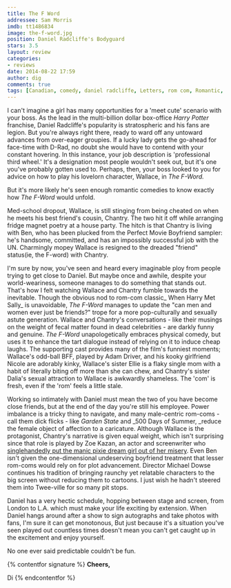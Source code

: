 ```yaml
---
title: The F Word
addressee: Sam Morris
imdb: tt1486834
image: the-f-word.jpg
position: Daniel Radcliffe's Bodyguard
stars: 3.5
layout: review 
categories: 
- reviews
date: 2014-08-22 17:59
author: dig
comments: true
tags: [Canadian, comedy, daniel radcliffe, Letters, rom com, Romantic, Romantic Comedy, Zoe Kazan]
---
```


I can't imagine a girl has many opportunities for a 'meet cute' scenario with your boss. As the lead in the multi-billion dollar box-office _Harry Potter_ franchise, Daniel Radcliffe's popularity is stratospheric and his fans are legion. But you're always right there, ready to ward off any untoward advances from over-eager groupies. If a lucky lady gets the go-ahead for face-time with D-Rad, no doubt she would have to contend with your constant hovering. In this instance, your job description is 'professional third wheel.' It's a designation most people wouldn't seek out, but it's one you've probably gotten used to. Perhaps, then, your boss looked to you for advice on how to play his lovelorn character, Wallace, in _The F-Word._

But it's more likely he's seen enough romantic comedies to know exactly how _The F-Word_ would unfold.

Med-school dropout, Wallace, is still stinging from being cheated on when he meets his best friend's cousin, Chantry. The two hit it off while arranging fridge magnet poetry at a house party. The hitch is that Chantry is living with Ben, who has been plucked from the Perfect Movie Boyfriend sampler: he's handsome, committed, and has an impossibly successful job with the UN. Charmingly mopey Wallace is resigned to the dreaded "friend" status(ie, the F-word) with Chantry. 

I'm sure by now, you've seen and heard every imaginable ploy from people trying to get close to Daniel. But maybe once and awhile, despite your world-weariness, someone manages to do something that stands out. That's how I felt watching Wallace and Chantry fumble towards the inevitable. Though the obvious nod to rom-com classic_ When Harry Met Sally_ is unavoidable, _The F-Word_ manages to update the "can men and women ever just be friends?" trope for a more pop-culturally and sexually astute generation. Wallace and Chantry's conversations - like their musings on the weight of fecal matter found in dead celebrities - are darkly funny and genuine. _The F-Word_ unapologetically embraces physical comedy, but uses it to enhance the tart dialogue instead of relying on it to induce cheap laughs. The supporting cast provides many of the film's funniest moments; Wallace's odd-ball BFF, played by Adam Driver, and his kooky girlfriend Nicole are adorably kinky, Wallace's sister Ellie is a flaky single mom with a habit of literally biting off more than she can chew, and Chantry's sister Dalia's sexual attraction to Wallace is awkwardly shameless. The 'com' is fresh, even if the 'rom' feels a little stale. 

Working so intimately with Daniel must mean the two of you have become close friends, but at the end of the day you're still his employee. Power imbalance is a tricky thing to navigate, and many male-centric rom-coms - call them dick flicks - like _Garden State_ and _500 Days of Summer, _reduce the female object of affection to a caricature. Although Wallace is the protagonist, Chantry's narrative is given equal weight, which isn't surprising since that role is played by Zoe Kazan, an actor and screenwriter who [singlehandedly put the manic pixie dream girl out of her misery][3]. Even Ben isn't given the one-dimensional undeserving boyfriend treatment that lesser rom-coms would rely on for plot advancement. Director Michael Dowse continues his tradition of bringing raunchy yet relatable characters to the big screen without reducing them to cartoons. I just wish he hadn't steered them into Twee-ville for so many pit stops.

   [3]: http://flavorwire.com/312043/does-ruby-sparks-kill-the-manic-pixie-dream-girl

Daniel has a very hectic schedule, hopping between stage and screen, from London to L.A. which must make your life exciting by extension. When Daniel hangs around after a show to sign autographs and take photos with fans, I'm sure it can get monotonous, But just because it's a situation you've seen played out countless times doesn't mean you can't get caught up in the excitement and enjoy yourself.

No one ever said predictable couldn't be fun.

{% contentfor signature %}
**Cheers,**

Di
{% endcontentfor %}